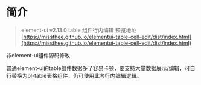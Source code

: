 # 简介
> element-ui v2.13.0 table 组件行内编辑
> 预览地址 [https://missthee.github.io/elementui-table-cell-edit/dist/index.html](https://missthee.github.io/elementui-table-cell-edit/dist/index.html)

非element-ui组件源码修改

普通element-ui的table组件数据多了容易卡顿，要支持大量数据展示/编辑，可自行替换为pl-table表格组件，仍可使用此套行内编辑逻辑。

